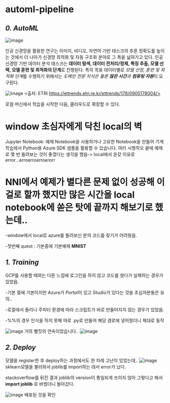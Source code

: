 # automl-pipeline

## ***0. AutoML***
![image](https://user-images.githubusercontent.com/46089347/68933580-4cbce680-07d8-11ea-9230-190e80ab18f4.png)

인공 신경망을 활용한 연구는 이미지, 비디오, 자연어 기반 태스크의 추론 정확도를 높이는 것에서 더 나아가 신경망 최적화 및 자동 구조화 분야로 그 폭을 넓혀가고 있다. 인공 신경망 기반 데이터 분석 태스크는 **데이터 탐색, 데이터 전처리/정제, 특징 추출, 모델 선택, 모델 훈련 및 최적화의 단계**로 진행된다. 특히 목표 데이터별로 *모델 선정, 훈련 및 최적화 단계*를 수행하기 위해서는 *도메인 전문 지식은 물론 **많은 시간**과 **컴퓨팅 자원***이 요구된다. 

![image](https://user-images.githubusercontent.com/46089347/68935760-7415b280-07dc-11ea-86a4-dde93e33ec79.png)
<출처: ETRI https://ettrends.etri.re.kr/ettrends/178/0905178004/>


로컬 머신에서 학습을 시작한 다음, 클라우드로 확장할 수 있다.

# window 초심자에게 닥친 local의 벽
Jupyter Notebook: 예제 Notebook을 사용하거나 고유한 Notebook을 만들어 기계 학습에서 Python용 Azure SDK 샘플을 활용할 수 있습니다.
여러 시행착오 끝에 예제로 몇 번 돌려보는 것이 좋겠다는 생각을 했음-> local에서 온갖 이유로 error...erroerroerroerorr

# NNI에서 예제가 별다른 문제 없이 성공해 이걸로 할까 했지만 많은 시간을 local notebook에 쏟은 탓에 끝까지 해보기로 했는데..
-window에서 local로 azure를 돌려보신 분의 코드를 찾기가 어려웠음.

-첫번째 quest : 기본중에 기본예제 **MNIST**
## ***1. Training***
GCP를 사용할 때와는 다른 느낌에 로그인을 하지 않고 코드를 쳤다가 실패하는 경우가 있었음.

-기본 중에 기본이지만 Azure가 
*Portal*이 있고 *Studio*가 있다는 것을 초심자분들은 유의..

-로컬에서 돌리니 주피터 환경에 따라 스크립트가 바로 만들어지지 않는 경우가 있었음.

-%%의 경우 인식을 하지 못해 따로 .py로 만들어 해당 경로에 넣어줬더니 제대로 동작

![image](https://user-images.githubusercontent.com/46089347/68934498-1da77480-07da-11ea-85a1-c3cbfc3a4d6a.png)
거의 뻘짓의 연속이었습니다..
![image](https://user-images.githubusercontent.com/46089347/68934638-5f381f80-07da-11ea-9252-5c10abbfb952.png)

## ***2. Deploy***
모델을 register한 후 deploy하는 과정에서도 한 차례 고난이 있었는데..
![image](https://user-images.githubusercontent.com/46089347/68934898-eb4a4700-07da-11ea-9e62-ec189f76ae57.png)
sklearn모델을 불러와서 joblib를 import하는 데서 error가 났다. 

stackoverflow를 뒤진 결과 joblib의 version이 통일되게 쓰이지 않아 그렇다고 해서 **import joblib** 로 바꿨더니 돌아갔다.

![image](https://user-images.githubusercontent.com/46089347/68936566-3023ad00-07de-11ea-8f7f-70658ddbc43b.png)
배포된 것을 확인
